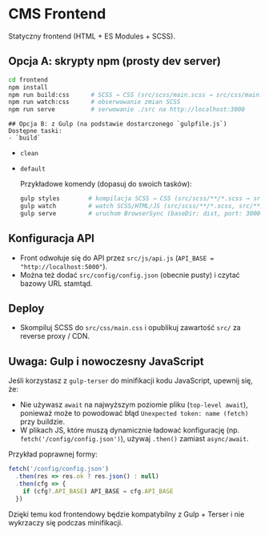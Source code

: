 # CMS Frontend

Statyczny frontend (HTML + ES Modules + SCSS).

## Opcja A: skrypty npm (prosty dev server)
```bash
cd frontend
npm install
npm run build:css      # SCSS → CSS (src/scss/main.scss → src/css/main.css)
npm run watch:css      # obserwowanie zmian SCSS
npm run serve          # serwowanie ./src na http://localhost:3000
```

    ## Opcja B: z Gulp (na podstawie dostarczonego `gulpfile.js`)
    Dostępne taski:
    - `build`
- `clean`
- `default`

    Przykładowe komendy (dopasuj do swoich tasków):
    ```bash
    gulp styles        # kompilacja SCSS → CSS (src/scss/**/*.scss → src/css)
    gulp watch         # watch SCSS/HTML/JS (src/scss/**/*.scss, src/**/*.html, src/js/**/*.js)
    gulp serve         # uruchom BrowserSync (baseDir: dist, port: 3000)
    ```

## Konfiguracja API
- Front odwołuje się do API przez `src/js/api.js` (`API_BASE = "http://localhost:5000"`).
- Można też dodać `src/config/config.json` (obecnie pusty) i czytać bazowy URL stamtąd.

## Deploy
- Skompiluj SCSS do `src/css/main.css` i opublikuj zawartość `src/` za reverse proxy / CDN.



## Uwaga: Gulp i nowoczesny JavaScript

Jeśli korzystasz z `gulp-terser` do minifikacji kodu JavaScript, upewnij się, że:

- Nie używasz `await` na najwyższym poziomie pliku (`top-level await`), ponieważ może to powodować błąd `Unexpected token: name (fetch)` przy buildzie.
- W plikach JS, które muszą dynamicznie ładować konfigurację (np. `fetch('/config/config.json')`), używaj `.then()` zamiast `async/await`.

Przykład poprawnej formy:
```js
fetch('/config/config.json')
  .then(res => res.ok ? res.json() : null)
  .then(cfg => {
    if (cfg?.API_BASE) API_BASE = cfg.API_BASE
  })
```

Dzięki temu kod frontendowy będzie kompatybilny z Gulp + Terser i nie wykrzaczy się podczas minifikacji.
